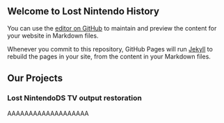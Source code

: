 ## Welcome to Lost Nintendo History

You can use the [editor on GitHub](https://github.com/LostNintendoHistory/lostnintendohistory.github.io/edit/main/README.md) to maintain and preview the content for your website in Markdown files.

Whenever you commit to this repository, GitHub Pages will run [Jekyll](https://jekyllrb.com/) to rebuild the pages in your site, from the content in your Markdown files.

## Our Projects

### Lost NintendoDS TV output restoration
AAAAAAAAAAAAAAAAAAA

